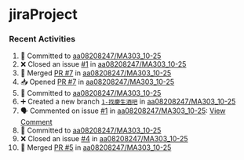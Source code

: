 # jiraProject

### Recent Activities
<!--START_SECTION:activity-->
1. 📝 Committed to [aa08208247/MA303_10-25](https://github.com/aa08208247/MA303_10-25/commit/ed62315bf44951aad36f1811b9374db1b44cbf31)
2. ❌ Closed an issue [#1](https://github.com/aa08208247/MA303_10-25/issues/1) in [aa08208247/MA303_10-25](https://github.com/aa08208247/MA303_10-25)
3. 🔀 Merged [PR #7](https://github.com/aa08208247/MA303_10-25/pull/7) in [aa08208247/MA303_10-25](https://github.com/aa08208247/MA303_10-25)
4. 📥 Opened [PR #7](https://github.com/aa08208247/MA303_10-25/pull/7) in [aa08208247/MA303_10-25](https://github.com/aa08208247/MA303_10-25)
5. 📝 Committed to [aa08208247/MA303_10-25](https://github.com/aa08208247/MA303_10-25/commit/ed62315bf44951aad36f1811b9374db1b44cbf31)
6. ➕ Created a new branch [`1-找慶生酒吧`](https://github.com/aa08208247/MA303_10-25/tree/1-找慶生酒吧) in [aa08208247/MA303_10-25](https://github.com/aa08208247/MA303_10-25)
7. 🗣 Commented on issue [#1](https://github.com/aa08208247/MA303_10-25/issues/1) in [aa08208247/MA303_10-25](https://github.com/aa08208247/MA303_10-25): [View Comment](https://github.com/aa08208247/MA303_10-25/issues/1#issuecomment-2445694597)
8. 📝 Committed to [aa08208247/MA303_10-25](https://github.com/aa08208247/MA303_10-25/commit/e4eb5ac3647bdf70eb8f9a498d11b45ea86c5ca7)
9. ❌ Closed an issue [#4](https://github.com/aa08208247/MA303_10-25/issues/4) in [aa08208247/MA303_10-25](https://github.com/aa08208247/MA303_10-25)
10. 🔀 Merged [PR #5](https://github.com/aa08208247/MA303_10-25/pull/5) in [aa08208247/MA303_10-25](https://github.com/aa08208247/MA303_10-25)
<!--END_SECTION:activity-->
